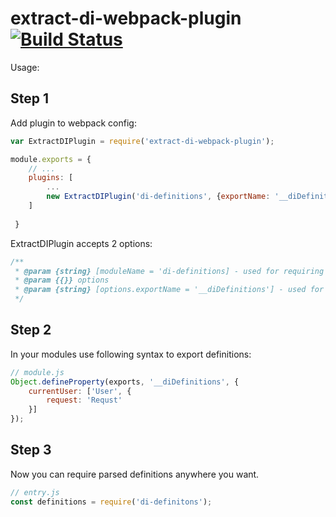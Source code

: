 # extract-di-webpack-plugin [![Build Status](https://travis-ci.org/jakwuh/extract-di-webpack-plugin.svg?branch=master)](https://travis-ci.org/jakwuh/extract-di-webpack-plugin)

Usage:

## Step 1

Add plugin to webpack config:
```webpack.config.js
var ExtractDIPlugin = require('extract-di-webpack-plugin');

module.exports = {
    // ...
    plugins: [
        ...
        new ExtractDIPlugin('di-definitions', {exportName: '__diDefinitions'})
    ]
    
 }

```

ExtractDIPlugin accepts 2 options:

```js
/**
 * @param {string} [moduleName = 'di-definitions] - used for requiring definitions in your code
 * @param {{}} options
 * @param {string} [options.exportName = '__diDefinitions'] - used for parsing definitions from your modules
 */
```

## Step 2

In your modules use following syntax to export definitions:


```js
// module.js
Object.defineProperty(exports, '__diDefinitions', {
    currentUser: ['User', {
        request: 'Requst'
    }]
});
```

## Step 3

Now you can require parsed definitions anywhere you want. 

```js
// entry.js
const definitions = require('di-definitons');
```
